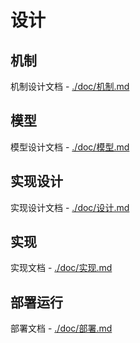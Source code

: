 # 设计


## 机制

机制设计文档 - [./doc/机制.md](./doc/机制.md)

## 模型
模型设计文档 - [./doc/模型.md](./doc/模型.md)


## 实现设计

实现设计文档 - [./doc/设计.md](./doc/设计.md)

## 实现

实现文档 - [./doc/实现.md](./doc/实现.md)

## 部署运行

部署文档 - [./doc/部署.md](./doc/部署.md)